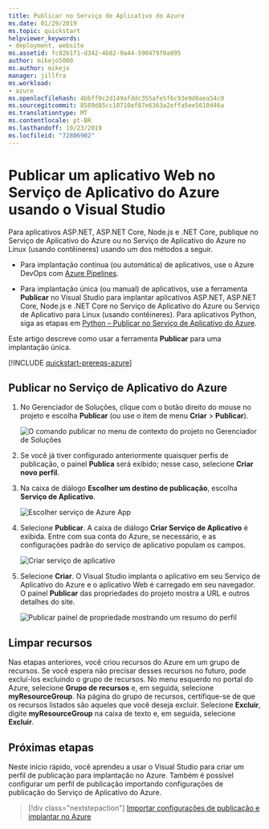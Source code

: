 ```yaml
---
title: Publicar no Serviço de Aplicativo do Azure
ms.date: 01/29/2019
ms.topic: quickstart
helpviewer_keywords:
- deployment, website
ms.assetid: fc82b1f1-d342-4b82-9a44-590479f0a895
author: mikejo5000
ms.author: mikejo
manager: jillfra
ms.workload:
- azure
ms.openlocfilehash: 4bbff0c2d149afddc355afe5f6c93e9d0aea54c0
ms.sourcegitcommit: 8589d85cc10710ef87e6363a2effa5ee5610d46a
ms.translationtype: MT
ms.contentlocale: pt-BR
ms.lasthandoff: 10/23/2019
ms.locfileid: "72806902"
---
```

# <a name="publish-a-web-app-to-azure-app-service-using-visual-studio"></a>Publicar um aplicativo Web no Serviço de Aplicativo do Azure usando o Visual Studio

Para aplicativos ASP.NET, ASP.NET Core, Node.js e .NET Core, publique no Serviço de Aplicativo do Azure ou no Serviço de Aplicativo do Azure no Linux (usando contêineres) usando um dos métodos a seguir.

* Para implantação contínua (ou automática) de aplicativos, use o Azure DevOps com [Azure Pipelines](/azure/devops/pipelines/get-started-yaml?view=azdevops).

* Para implantação única (ou manual) de aplicativos, use a ferramenta **Publicar** no Visual Studio para implantar aplicativos ASP.NET, ASP.NET Core, Node.js e .NET Core no Serviço de Aplicativo do Azure ou Serviço de Aplicativo para Linux (usando contêineres). Para aplicativos Python, siga as etapas em [Python – Publicar no Serviço de Aplicativo do Azure](../python/publishing-python-web-applications-to-azure-from-visual-studio.md).

Este artigo descreve como usar a ferramenta **Publicar** para uma implantação única.

[!INCLUDE [quickstart-prereqs-azure](includes/quickstart-prereqs-azure.md)]

## <a name="publish-to-azure-app-service"></a>Publicar no Serviço de Aplicativo do Azure

1. No Gerenciador de Soluções, clique com o botão direito do mouse no projeto e escolha **Publicar** (ou use o item de menu **Criar** > **Publicar**).

    ![O comando publicar no menu de contexto do projeto no Gerenciador de Soluções](../deployment/media/quickstart-publish.png "Escolha Publicar")

1. Se você já tiver configurado anteriormente quaisquer perfis de publicação, o painel **Publica** será exibido; nesse caso, selecione **Criar novo perfil**.

1. Na caixa de diálogo **Escolher um destino de publicação**, escolha **Serviço de Aplicativo**.

    ![Escolher serviço de Azure App](../deployment/media/quickstart-publish-azure.png "Escolher serviço de Azure App")

1. Selecione **Publicar**. A caixa de diálogo **Criar Serviço de Aplicativo** é exibida. Entre com sua conta do Azure, se necessário, e as configurações padrão do serviço de aplicativo populam os campos.

    ![Criar serviço de aplicativo](../deployment/media/quickstart-publish-settings-app-service.png "Criar Azure App serviço")

1. Selecione **Criar**. O Visual Studio implanta o aplicativo em seu Serviço de Aplicativo do Azure e o aplicativo Web é carregado em seu navegador. O painel **Publicar** das propriedades do projeto mostra a URL e outros detalhes do site.

    ![Publicar painel de propriedade mostrando um resumo do perfil](../deployment/media/quickstart-publish-app-service-summary.png)

## <a name="clean-up-resources"></a>Limpar recursos

Nas etapas anteriores, você criou recursos do Azure em um grupo de recursos. Se você espera não precisar desses recursos no futuro, pode excluí-los excluindo o grupo de recursos.
No menu esquerdo no portal do Azure, selecione **Grupo de recursos** e, em seguida, selecione **myResourceGroup**.
Na página do grupo de recursos, certifique-se de que os recursos listados são aqueles que você deseja excluir.
Selecione **Excluir**, digite **myResourceGroup** na caixa de texto e, em seguida, selecione **Excluir**.

## <a name="next-steps"></a>Próximas etapas

Neste início rápido, você aprendeu a usar o Visual Studio para criar um perfil de publicação para implantação no Azure. Também é possível configurar um perfil de publicação importando configurações de publicação do Serviço de Aplicativo do Azure.

> [!div class="nextstepaction"]
> [Importar configurações de publicação e implantar no Azure](tutorial-import-publish-settings-azure.md)
